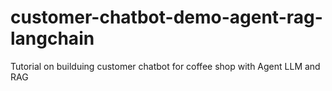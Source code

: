 # customer-chatbot-demo-agent-rag-langchain
Tutorial on builduing customer chatbot for coffee shop with Agent LLM and RAG
